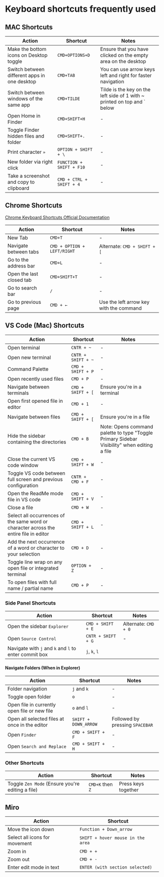 # Keyboard shortcuts frequently used

## MAC Shortcuts

| Action                                       | Shortcut                 | Notes                                                                    |
| -------------------------------------------- | ------------------------ | ------------------------------------------------------------------------ |
| Make the bottom icons on Desktop toggle      | `CMD+OPTIONS+D`          | Ensure that you have clicked on the empty area on the desktop            |
| Switch between different apps in one desktop | `CMD+TAB`                | You can use arrow keys left and right for faster navigation              |
| Switch between windows of the same app       | `CMD+TILDE`              | Tilde is the key on the left side of 1 with ~ printed on top and ` below |
| Open Home in Finder                          | `CMD+SHIFT+H`            | -                                                                        |
| Toggle Finder hidden files and folder        | `CMD+SHIFT+.`            | -                                                                        |
| Print character `»`                          | `OPTION + SHIFT + \`     | -                                                                        |
| New folder via right click                   | `FUNCTION + SHIFT + F10` | -                                                                        |
| Take a screenshot and copy to clipboard      | `CMD + CTRL + SHIFT + 4` | -                                                                        |

## Chrome Shortcuts

[Chrome Keyboard Shortcuts Official Documentation](https://support.google.com/chrome/answer/157179)

| Action                   | Shortcut                    | Notes                                   |
| ------------------------ | --------------------------- | --------------------------------------- |
| New Tab                  | `CMD+T`                     | -                                       |
| Navigate between tabs    | `CMD + OPTION + LEFT/RIGHT` | Alternate: `CMD + SHIFT + [`            |
| Go to the address bar    | `CMD+L`                     | -                                       |
| Open the last closed tab | `CMD+SHIFT+T`               | -                                       |
| Go to search bar         | `/`                         | -                                       |
| Go to previous page      | `CMD + ←`                   | Use the left arrow key with the command |

## VS Code (Mac) Shortcuts

| Action                                                                                | Shortcut           | Notes                                                                                       |
| ------------------------------------------------------------------------------------- | ------------------ | ------------------------------------------------------------------------------------------- |
| Open terminal                                                                         | `CNTR + ~`         | -                                                                                           |
| Open new terminal                                                                     | `CNTR + SHIFT + ~` | -                                                                                           |
| Command Palette                                                                       | `CMD + SHIFT + P`  | -                                                                                           |
| Open recently used files                                                              | `CMD + P`          | -                                                                                           |
| Navigate between terminals                                                            | `CMD + SHIFT + [`  | Ensure you're in a terminal                                                                 |
| Open first opened file in editor                                                      | `CMD + 1`          | -                                                                                           |
| Navigate between files                                                                | `CMD + SHIFT + [`  | Ensure you're in a file                                                                     |
| Hide the sidebar containing the directories                                           | `CMD + B`          | Note: Opens command palette to type "Toggle Primary Sidebar Visibility" when editing a file |
| Close the current VS code window                                                      | `CMD + SHIFT + W`  | -                                                                                           |
| Toggle VS code between full screen and previous configuration                         | `CNTR + CMD + F`   | -                                                                                           |
| Open the ReadMe mode file in VS code                                                  | `CMD + SHIFT + V`  | -                                                                                           |
| Close a file                                                                          | `CMD + W`          | -                                                                                           |
| Select all occurrences of the same word or character across the entire file in editor | `CMD + SHIFT + L`  | -                                                                                           |
| Add the next occurrence of a word or character to your selection                      | `CMD + D`          | -                                                                                           |
| Toggle line wrap on any open file or integrated terminal                              | `OPTION + Z`       | -                                                                                           |
| To open files with full name / partial name                                           | `CMD + P`          | -                                                                                           |

### Side Panel Shortcuts

| Action                                                | Shortcut           | Notes                |
| ----------------------------------------------------- | ------------------ | -------------------- |
| Open the sidebar `Explorer`                           | `CMD + SHIFT + E`  | Alternate: `CMD + 0` |
| Open `Source Control`                                 | `CNTR + SHIFT + G` | -                    |
| Navigate with `j` and `k` and `l` to enter commit box | `j`, `k`, `l`      |                      |

#### Navigate Folders (When in Explorer)

| Action                                        | Shortcut             | Notes                           |
| --------------------------------------------- | -------------------- | ------------------------------- |
| Folder navigation                             | `j` and `k`          | -                               |
| Toggle open folder                            | `o`                  | -                               |
| Open file in currently open file or new file  | `o` and `l`          | -                               |
| Open all selected files at once in the editor | `SHIFT + DOWN_ARROW` | Followed by pressing `SPACEBAR` |
| Open `Finder`                                 | `CMD + SHIFT + F`    | -                               |
| Open `Search and Replace`                     | `CMD + SHIFT + H`    | -                               |

### Other Shortcuts

| Action                                           | Shortcut         | Notes               |
| ------------------------------------------------ | ---------------- | ------------------- |
| Toggle `Zen Mode` (Ensure you're editing a file) | `CMD+K` then `Z` | Press keys together |

## Miro

| Action                        | Shortcut                          |
| ----------------------------- | --------------------------------- |
| Move the icon down            | `Function + Down_arrow`           |
| Select all icons for movement | `SHIFT + hover mouse in the area` |
| Zoom in                       | `CMD + +`                         |
| Zoom out                      | `CMD + -`                         |
| Enter edit mode in text       | `ENTER (with section selected)`   |

